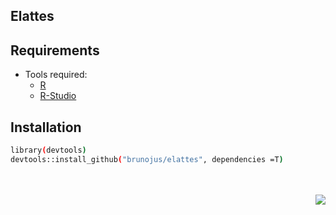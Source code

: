Elattes
--------

Requirements
------------

- Tools required:
  - [R](https://www.r-project.org/)
  - [R-Studio](https://www.rstudio.com/)

Installation
------------

```bash
library(devtools)
devtools::install_github("brunojus/elattes", dependencies =T)
```


<br>
<br>
<img align="right" src="http://imgur.com/l5hOjj4.gif">